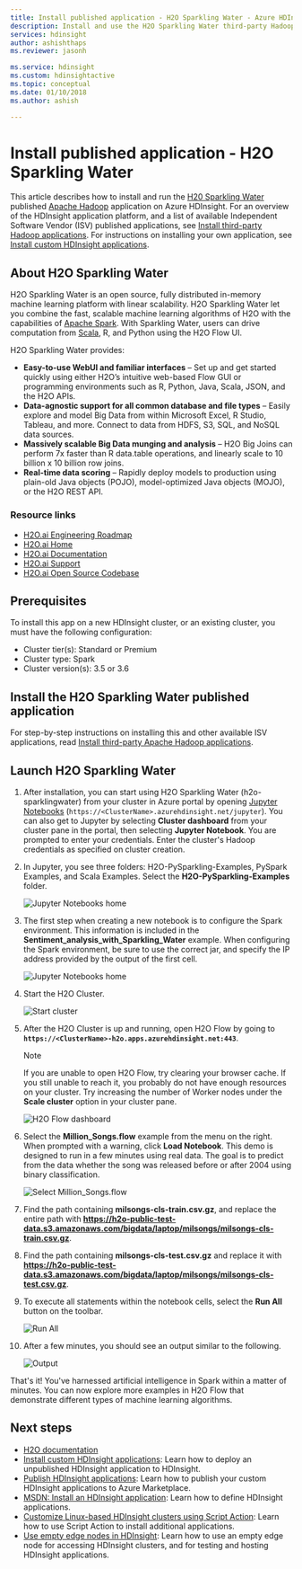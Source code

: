 ```yaml
---
title: Install published application - H2O Sparkling Water - Azure HDInsight 
description: Install and use the H2O Sparkling Water third-party Hadoop application.
services: hdinsight
author: ashishthaps
ms.reviewer: jasonh

ms.service: hdinsight
ms.custom: hdinsightactive
ms.topic: conceptual
ms.date: 01/10/2018
ms.author: ashish

---
```

# Install published application - H2O Sparkling Water

This article describes how to install and run the [H20 Sparkling Water](http://www.h2o.ai/) published [Apache Hadoop](https://hadoop.apache.org/) application on Azure HDInsight. For an overview of the HDInsight application platform, and a list of available Independent Software Vendor (ISV) published applications, see [Install third-party Hadoop applications](hdinsight-apps-install-applications.md). For instructions on installing your own application, see [Install custom HDInsight applications](hdinsight-apps-install-custom-applications.md).

## About H2O Sparkling Water

H2O Sparkling Water is an open source, fully distributed in-memory machine learning platform with linear scalability. H2O Sparkling Water let you combine the fast, scalable machine learning algorithms of H2O with the capabilities of [Apache Spark](https://spark.apache.org/). With Sparkling Water, users can drive computation from [Scala](https://www.scala-lang.org/), R, and Python using the H2O Flow UI.

H2O Sparkling Water provides:

* **Easy-to-use WebUI and familiar interfaces** – Set up and get started quickly using either H2O’s intuitive web-based Flow GUI or programming environments such as R, Python, Java, Scala, JSON, and the H2O APIs.
* **Data-agnostic support for all common database and file types** – Easily explore and model Big Data from within Microsoft Excel, R Studio, Tableau, and more. Connect to data from HDFS, S3, SQL, and NoSQL data sources.
* **Massively scalable Big Data munging and analysis** – H2O Big Joins can perform 7x faster than R data.table operations, and linearly scale to 10 billion x 10 billion row joins.
* **Real-time data scoring** – Rapidly deploy models to production using plain-old Java objects (POJO), model-optimized Java objects (MOJO), or the H2O REST API.

### Resource links

* [H2O.ai Engineering Roadmap](http://jira.h2o.ai/)
* [H2O.ai Home](http://www.h2o.ai/)
* [H2O.ai Documentation](http://docs.h2o.ai/)
* [H2O.ai Support](https://support.h2o.ai/)
* [H2O.ai Open Source Codebase](https://github.com/h2oai/)

## Prerequisites

To install this app on a new HDInsight cluster, or an existing cluster, you must have the following configuration:

* Cluster tier(s): Standard or Premium
* Cluster type: Spark
* Cluster version(s): 3.5 or 3.6

## Install the H2O Sparkling Water published application

For step-by-step instructions on installing this and other available ISV applications, read [Install third-party Apache Hadoop applications](hdinsight-apps-install-applications.md).

## Launch H2O Sparkling Water

1. After installation, you can start using H2O Sparkling Water (h2o-sparklingwater) from your cluster in Azure portal by opening [Jupyter Notebooks](https://jupyter.org/) (`https://<ClusterName>.azurehdinsight.net/jupyter`). You can also get to Jupyter by selecting **Cluster dashboard** from your cluster pane in the portal, then selecting **Jupyter Notebook**. You are prompted to enter your credentials. Enter the cluster's Hadoop credentials as specified on cluster creation.

2. In Jupyter, you see three folders: H2O-PySparkling-Examples, PySpark Examples, and Scala Examples. Select the **H2O-PySparkling-Examples** folder.

    ![Jupyter Notebooks home](./media/hdinsight-apps-install-h2o/jupyter-home.png)

3. The first step when creating a new notebook is to configure the Spark environment. This information is included in the **Sentiment_analysis_with_Sparkling_Water** example. When configuring the Spark environment, be sure to use the correct jar, and specify the IP address provided by the output of the first cell.

    ![Jupyter Notebooks home](./media/hdinsight-apps-install-h2o/spark-config.png)

4. Start the H2O Cluster.

    ![Start cluster](./media/hdinsight-apps-install-h2o/start-cluster.png)

5. After the H2O Cluster is up and running, open H2O Flow by going to **`https://<ClusterName>-h2o.apps.azurehdinsight.net:443`**.

    > [!NOTE]
    > If you are unable to open H2O Flow, try clearing your browser cache. If you still unable to reach it, you probably do not have enough resources on your cluster. Try increasing the number of Worker nodes under the **Scale cluster** option in your cluster pane.

    ![H2O Flow dashboard](./media/hdinsight-apps-install-h2o/h2o-flow.png)

6. Select the **Million_Songs.flow** example from the menu on the right. When prompted with a warning, click **Load Notebook**. This demo is designed to run in a few minutes using real data. The goal is to predict from the data whether the song was released before or after 2004 using binary classification.

    ![Select Million_Songs.flow](./media/hdinsight-apps-install-h2o/million-songs.png)

7. Find the path containing **milsongs-cls-train.csv.gz**, and replace the entire path with **https://h2o-public-test-data.s3.amazonaws.com/bigdata/laptop/milsongs/milsongs-cls-train.csv.gz**.

8. Find the path containing **milsongs-cls-test.csv.gz** and replace it with **https://h2o-public-test-data.s3.amazonaws.com/bigdata/laptop/milsongs/milsongs-cls-test.csv.gz**.

9. To execute all statements within the notebook cells, select the **Run All** button on the toolbar.

    ![Run All](./media/hdinsight-apps-install-h2o/run-all.png)

10. After a few minutes, you should see an output similar to the following.

    ![Output](./media/hdinsight-apps-install-h2o/output.png)

That's it! You've harnessed artificial intelligence in Spark within a matter of minutes. You can now explore more examples in H2O Flow that demonstrate different types of machine learning algorithms.

## Next steps

* [H2O documentation](http://docs.h2o.ai/h2o/latest-stable/h2o-docs/index.html)
* [Install custom HDInsight applications](hdinsight-apps-install-custom-applications.md): Learn how to deploy an unpublished HDInsight application to HDInsight.
* [Publish HDInsight applications](hdinsight-apps-publish-applications.md): Learn how to publish your custom HDInsight applications to Azure Marketplace.
* [MSDN: Install an HDInsight application](https://msdn.microsoft.com/library/mt706515.aspx): Learn how to define HDInsight applications.
* [Customize Linux-based HDInsight clusters using Script Action](hdinsight-hadoop-customize-cluster-linux.md): Learn how to use Script Action to install additional applications.
* [Use empty edge nodes in HDInsight](hdinsight-apps-use-edge-node.md): Learn how to use an empty edge node for accessing HDInsight clusters, and for testing and hosting HDInsight applications.
